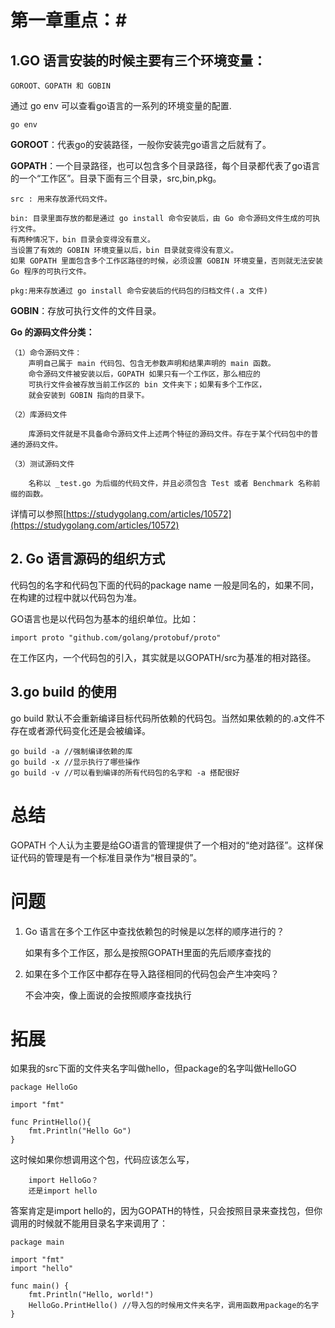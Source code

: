 # 第一章重点：#

## 1.GO 语言安装的时候主要有三个环境变量： ##

    GOROOT、GOPATH 和 GOBIN
  
  通过 go env 可以查看go语言的一系列的环境变量的配置.

	go env

  **GOROOT**：代表go的安装路径，一般你安装完go语言之后就有了。
  
  **GOPATH**：一个目录路径，也可以包含多个目录路径，每个目录都代表了go语言的一个“工作区”。目录下面有三个目录，src,bin,pkg。

	src : 用来存放源代码文件。
	
	bin: 目录里面存放的都是通过 go install 命令安装后，由 Go 命令源码文件生成的可执行文件。
	有两种情况下，bin 目录会变得没有意义。
	当设置了有效的 GOBIN 环境变量以后，bin 目录就变得没有意义。
	如果 GOPATH 里面包含多个工作区路径的时候，必须设置 GOBIN 环境变量，否则就无法安装 Go 程序的可执行文件。
	
	pkg:用来存放通过 go install 命令安装后的代码包的归档文件(.a 文件)

  **GOBIN**：存放可执行文件的文件目录。


**Go 的源码文件分类：**

	
	（1）命令源码文件：
		声明自己属于 main 代码包、包含无参数声明和结果声明的 main 函数。
		命令源码文件被安装以后，GOPATH 如果只有一个工作区，那么相应的
		可执行文件会被存放当前工作区的 bin 文件夹下；如果有多个工作区，
		就会安装到 GOBIN 指向的目录下。
	
	（2）库源码文件
		
		库源码文件就是不具备命令源码文件上述两个特征的源码文件。存在于某个代码包中的普通的源码文件。

	（3）测试源码文件

		名称以 _test.go 为后缀的代码文件，并且必须包含 Test 或者 Benchmark 名称前缀的函数。
  
详情可以参照[https://studygolang.com/articles/10572](https://studygolang.com/articles/10572)

## 2. Go 语言源码的组织方式 ##


代码包的名字和代码包下面的代码的package name 一般是同名的，如果不同，在构建的过程中就以代码包为准。


GO语言也是以代码包为基本的组织单位。比如：

	import proto "github.com/golang/protobuf/proto"

在工作区内，一个代码包的引入，其实就是以GOPATH/src为基准的相对路径。

## 3.go build 的使用 ##

go build 默认不会重新编译目标代码所依赖的代码包。当然如果依赖的的.a文件不存在或者源代码变化还是会被编译。

	go build -a //强制编译依赖的库
	go build -x //显示执行了哪些操作
	go build -v //可以看到编译的所有代码包的名字和 -a 搭配很好
	
	
# 总结 #

GOPATH 个人认为主要是给GO语言的管理提供了一个相对的“绝对路径”。这样保证代码的管理是有一个标准目录作为“根目录的”。




# 问题 #

1. Go 语言在多个工作区中查找依赖包的时候是以怎样的顺序进行的？
	
	如果有多个工作区，那么是按照GOPATH里面的先后顺序查找的

2. 如果在多个工作区中都存在导入路径相同的代码包会产生冲突吗？
	
	不会冲突，像上面说的会按照顺序查找执行

# 拓展 #


如果我的src下面的文件夹名字叫做hello，但package的名字叫做HelloGO

	package HelloGo
	
	import "fmt"
	
	func PrintHello(){
		fmt.Println("Hello Go")
	}

这时候如果你想调用这个包，代码应该怎么写，
		
		import HelloGo？
		还是import hello

答案肯定是import hello的，因为GOPATH的特性，只会按照目录来查找包，但你调用的时候就不能用目录名字来调用了：
	
	package main

	import "fmt"
	import "hello"
	
	func main() {
		fmt.Println("Hello, world!")
		HelloGo.PrintHello() //导入包的时候用文件夹名字，调用函数用package的名字
	}

	
